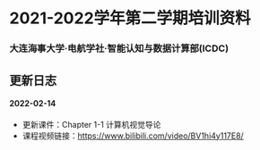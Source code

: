 # 2021-2022学年第二学期培训资料
### 大连海事大学·电航学社·智能认知与数据计算部(ICDC)

## 更新日志

#### 2022-02-14
* 更新课件：Chapter 1-1 计算机视觉导论
* 课程视频链接：https://www.bilibili.com/video/BV1hi4y117E8/